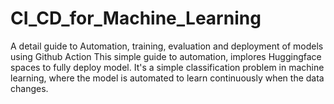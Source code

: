 # CI_CD_for_Machine_Learning
A detail guide to Automation, training, evaluation and deployment of models using Github Action
This simple guide to automation, implores Huggingface spaces to fully deploy model. 
It's a simple classification problem in machine learning, where the model is automated to learn continuously when the data changes. 
